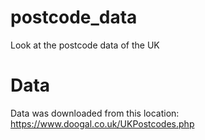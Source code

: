 # postcode_data
Look at the postcode data of the UK

# Data 
Data was downloaded from this location:
https://www.doogal.co.uk/UKPostcodes.php